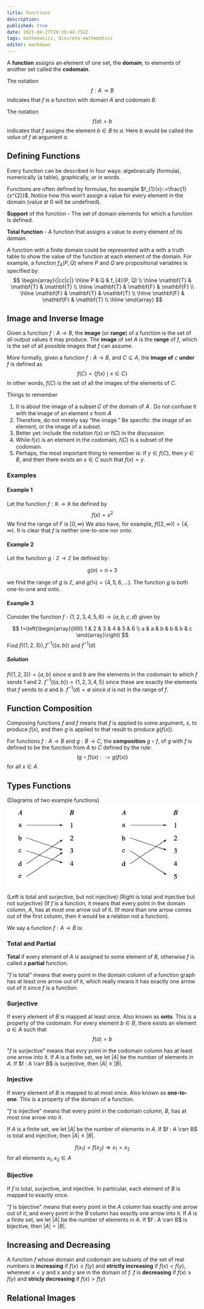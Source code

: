 ```yaml
---
title: Functions
description: 
published: true
date: 2021-04-27T19:35:44.752Z
tags: mathematics, discrete-mathematics
editor: markdown
---
```


A **function** assigns an element of one set, the **domain**, to elements of another set called the **codomain**.

The notation 
$$
f: A \rightarrow B
$$
indicates that $f$ is a function with domain $A$ and codomain $B$.

The notation 
$$
f(a)=b
$$
indicates that $f$ assigns the element $b \in B$ to $a$. Here $b$ would be called the $value$ of $f$ at argument $a$.
## Defining Functions
Every function can be described in four ways: algebraically (formula), numerically (a table), graphically, or in words. 

Functions are often defined by formulas, for example $f_{1}(x)::=\frac{1}{x^{2}}$. Notice how this won't assign a value for every element in the domain (value at 0 will be undefined). 

**Support** of the function - The set of domain elements for which a function is defined.

**Total function** - A function that assigns a value to every element of its domain.

A function with a finite domain could be represented with a with a truth table to show the value of the function at each element of the domain. For example, a function $f_{4}(P, Q)$ where $P$ and $Q$ are propositional variables is specified by: 
$$
\begin{array}{|cc|c|}
\hline P & Q & f_{4}(P, Q) \\
\hline \mathbf{T} & \mathbf{T} & \mathbf{T} \\
\hline \mathbf{T} & \mathbf{F} & \mathbf{F} \\
\hline \mathbf{F} & \mathbf{T} & \mathbf{T} \\
\hline \mathbf{F} & \mathbf{F} & \mathbf{T} \\
\hline
\end{array}
$$

## Image and Inverse Image
Given a function $f: A \rightarrow B$, the **image** (or **range**) of a function is the set of all output values it may produce. The **image** of set $A$ is the **range** of $f$, which is the set of all possible images that $f$ can assume.

More formally, given a function $f: A \rightarrow B$, and $C \subseteq A$, the **image of** $c$ **under** $f$ is defined as 
$$
f(C)=\{f(x) \mid x \in C\}
$$
In other words, $f(C)$ is the set of all the images of the elements of $C$.

Things to remember

1. It is about the image of a subset  𝐶  of the domain of  𝐴 . Do not confuse it with the image of an element  𝑥  from  𝐴 
2. Therefore, do not merely say “the image.” Be specific: the image of an element, or the image of a subset.
3. Better yet: include the notation  𝑓(𝑥)  or  𝑓(𝐶)  in the discussion.
4. While  𝑓(𝑥)  is an element in the codomain,  𝑓(𝐶)  is a subset of the codomain.
5. Perhaps, the most important thing to remember is:
If $y \in f(C)$, then $y \in B$, and then there exists an $x \in C$ such that $f(x) = y$.


### Examples
#### Example 1
Let the function $f: \mathbb{R} \rightarrow \mathbb{R}$ be defined by 
$$
f(x)=x^{2}
$$
We find the range of $F$ is $\lbrack 0, \infty)$ We also have, for example, $f(\lbrack 2, \infty))=\lbrack 4, \infty)$. It is clear that $f$ is neither one-to-one nor onto.
#### Example 2
Let the function $g: \mathbb{Z} \rightarrow \mathbb{Z}$ be defined by:

$$g(n)=n+3$$

we find the range of $g$ is $\mathbb Z$, and $g(\mathbb{N})=\{4,5,6, \ldots\}$. The function $g$ is both one-to-one and onto. 

#### Example 3
Consider the function $f:\{1,2,3,4,5,6\} \rightarrow\{a, b, c, d\}$ given by

$$
f=\left(\begin{array}{llllll}
1 & 2 & 3 & 4 & 5 & 6 \\
a & a & b & b & b & c
\end{array}\right)
$$
Find $f(\{1,2,3\}), f^{-1}(\{a, b\})$ and $f^{-1}(d)$

##### Solution
$f(\{1,2,3\})=\{a, b\}$ since $a$ and $b$ are the elements in the codomain to which $f$ sends 1 and 2.
$f^{-1}(\{a, b\})=\{1,2,3,4,5\}$ since these are exactly the elements that $f$ sends to $a$ and $b$.
$f^{-1}(d)=\emptyset$ since $d$ is not in the range of $f$.
## Function Composition
Composing functions $f$ and $f$ means that $f$ is applied to some argument, $x$, to produce $f(x)$, and then $g$ is applied to that result to produce $g(f(x))$. 

For functions $f: A \rightarrow B$ and $g: B \rightarrow C$, the **composition** $g \circ f$, of $g$ with $f$ is defined to be the function from $A$ to $C$ defined by the rule: 
$$
(g \circ f)(x)::=g(f(x))
$$
for all $x \in A$.

## Types Functions
(Diagrams of two example functions)![diagrams_of_two_functions.png](/diagrams_of_two_functions.png)

(Left is total and surjective, but not injective)
(Right is total and injective but not surjective)
(If $f$ is a function, it means that every point in the domain column, $A$, has at most one arrow out of it. (If more than one arrow comes out of the first column, then it would be a relation not a function). 


We say a function $f: A \rightarrow B$ is:

### Total and Partial
**Total** if every element of $A$ is assigned to some element of $B$, otherwise $f$ is called a **partial** function.

"$f$ is total" means that every point in the domain column of a function graph has at least one arrow out of it, which really means it has exactly one arrow out of it since $f$ is a function. 
### Surjective
If every element of $B$ is mapped at least once. Also known as **onto**.
This is a property of the codomain.
For every element $b \in B$, there exists an element $a \in A$ such that
$$f(a) = b$$


"$f$ is surjective" means that evry point in the codomain column has at least one arrow into it.
If $A$ is a finite set, we let $|A|$ be the number of elements in $A$. If $f : A \rarr B$ is surjective, then $|A| \geq|B|$.
### Injective
If every element of $B$ is mapped to at most once. Also known as **one-to-one**. This is a property of the domain of a function. 

"$f$ is injective" means that every point in the codomain column, $B$, has at most one arrow into it. 

If $A$ is a finite set, we let $|A|$ be the number of elements in $A$. If $f : A \rarr B$ is total and injective, then $|A| \leq|B|$.

$$
f\left(x_{1}\right)=f\left(x_{2}\right) \Rightarrow x_{1}=x_{2}
$$
for all elements $x_{1}, x_{2} \in A$
### Bijective
If $f$ is total, surjective, and injective. In particular, each element of $B$ is mapped to exactly once.

"$f$ is bijective" means that every point in the $A$ column has exactly one arrow out of it, and every point in the $B$ column has exactly one arrow into it.
If $A$ is a finite set, we let $|A|$ be the number of elements in $A$. If $f : A \rarr B$ is bijective, then $|A| =|B|$.

## Increasing and Decreasing
A function $f$ whose domain and codomain are subsets of the set of real numbers is **increasing** if $f(x) \leq f(y)$ and **strictly increasing** if $f(x) \lt f(y)$, wherever $x \lt y$ and $x$ and $y$ are in the domain of $f$. $f$ is **decreasing** if $f(x) \geq f(y)$ and **stricly decreasing** if $f(x) \gt f(y)$


## Relational Images